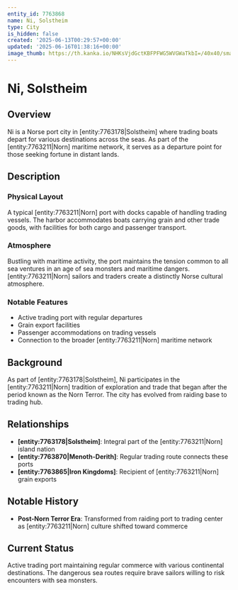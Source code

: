 ```yaml
---
entity_id: 7763868
name: Ni, Solstheim
type: City
is_hidden: false
created: '2025-06-13T00:29:57+00:00'
updated: '2025-06-16T01:38:16+00:00'
image_thumb: https://th.kanka.io/NHKsVjdGctKBFPFWG5WVGWaTkbI=/40x40/smart/src/campaigns/322885/9f0da587-c99f-411b-9158-dddd2ea04ec8.png
---
```


# Ni, Solstheim

## Overview

Ni is a Norse port city in [entity:7763178|Solstheim] where trading boats depart for various destinations across the seas. As part of the [entity:7763211|Norn] maritime network, it serves as a departure point for those seeking fortune in distant lands.

## Description

### Physical Layout

A typical [entity:7763211|Norn] port with docks capable of handling trading vessels. The harbor accommodates boats carrying grain and other trade goods, with facilities for both cargo and passenger transport.

### Atmosphere

Bustling with maritime activity, the port maintains the tension common to all sea ventures in an age of sea monsters and maritime dangers. [entity:7763211|Norn] sailors and traders create a distinctly Norse cultural atmosphere.

### Notable Features

- Active trading port with regular departures
- Grain export facilities
- Passenger accommodations on trading vessels
- Connection to the broader [entity:7763211|Norn] maritime network

## Background

As part of [entity:7763178|Solstheim], Ni participates in the [entity:7763211|Norn] tradition of exploration and trade that began after the period known as the Norn Terror. The city has evolved from raiding base to trading hub.

## Relationships

- **[entity:7763178|Solstheim]**: Integral part of the [entity:7763211|Norn] island nation
- **[entity:7763870|Menoth-Derith]**: Regular trading route connects these ports
- **[entity:7763865|Iron Kingdoms]**: Recipient of [entity:7763211|Norn] grain exports

## Notable History

- **Post-Norn Terror Era**: Transformed from raiding port to trading center as [entity:7763211|Norn] culture shifted toward commerce

## Current Status

Active trading port maintaining regular commerce with various continental destinations. The dangerous sea routes require brave sailors willing to risk encounters with sea monsters.